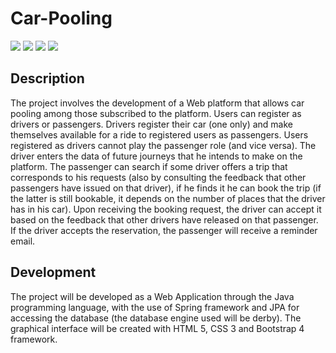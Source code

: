 # Car-Pooling
![](https://img.shields.io/badge/PROJECT%20TYPE-SCHOOL-yellow?style=for-the-badge)
![](https://img.shields.io/badge/LICENSE-UNLICENSE-brightgreen?style=for-the-badge)
![](https://img.shields.io/badge/IDE-NetBeans-lightgray?style=for-the-badge&logo=apache%20netbeans%20ide&logoColor=white)
![](https://img.shields.io/badge/language-Java-lightblue?style=for-the-badge&logo=java&logoColor=red)

##  Description

The project involves the development of a Web platform that allows car pooling among those subscribed to the platform. Users can register as drivers or passengers. Drivers register their car (one only) and make themselves available for a ride to registered users as passengers. Users registered as drivers cannot play the passenger role (and vice versa). The driver enters the data of future journeys that he intends to make on the platform. The passenger can search if some driver offers a trip that corresponds to his requests (also by consulting the feedback that other passengers have issued on that driver), if he finds it he can book the trip (if the latter is still bookable, it depends on the number of places that the driver has in his car). Upon receiving the booking request, the driver can accept it based on the feedback that other drivers have released on that passenger. If the driver accepts the reservation, the passenger will receive a reminder email.

## Development

The project will be developed as a Web Application through the Java programming language, with the use of Spring framework and JPA for accessing the database (the database engine used will be derby). The graphical interface will be created with HTML 5, CSS 3 and Bootstrap 4 framework.
